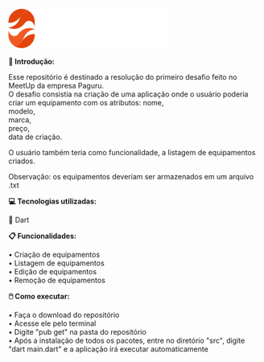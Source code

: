 ![logo](https://github.com/Levils114/Desafio01_Paguru/blob/master/src/assets/logo.svg)

**🔎 Introdução:** 
  
  Esse repositório é destinado a resolução do primeiro desafio feito no MeetUp da empresa Paguru.  
  O desafio consistia na criação de uma aplicação onde o usuário poderia criar um equipamento com os atributos: 
  nome,  
  modelo,  
  marca,  
  preço,  
  data de criação.  
  
  O usuário também teria como funcionalidade, a listagem de equipamentos criados. 
    
  Observação: os equipamentos deveriam ser armazenados em um arquivo .txt
  
**💻 Tecnologias utilizadas:**  
  
  🎯 Dart
    
**📋 Funcionalidades:**  

  • Criação de equipamentos  
  • Listagem de equipamentos  
  • Edição de equipamentos  
  • Remoção de equipamentos
  
**🖱️ Como executar:**    
  
  • Faça o download do repositório  
  • Acesse ele pelo terminal  
  • Digite "pub get" na pasta do repositório  
  • Após a instalação de todos os pacotes, entre no diretório "src", digite "dart main.dart" e a aplicação irá executar automaticamente  
  

